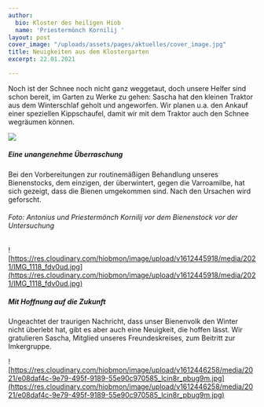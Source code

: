 ```yaml
---
author:
  bio: Kloster des heiligen Hiob
  name: 'Priestermönch Kornilij '
layout: post
cover_image: "/uploads/assets/pages/aktuelles/cover_image.jpg"
title: Neuigkeiten aus dem Klostergarten
excerpt: 22.01.2021

---
```

Noch ist der Schnee noch nicht ganz weggetaut, doch unsere Helfer sind schon bereit, im Garten zu Werke zu gehen: Sascha hat den kleinen Traktor aus dem Winterschlaf geholt und angeworfen. Wir planen u.a. den Ankauf einer speziellen Kippschaufel, damit wir mit dem Traktor auch den Schnee wegräumen können.

![](https://res.cloudinary.com/hiobmon/image/upload/v1612446127/media/2021/IMG_5428_tkrziy.jpg)

##### Eine unangenehme Überraschung

Bei den Vorbereitungen zur routinemäßigen Behandlung unseres Bienenstocks, dem einzigen, der überwintert, gegen die Varroamilbe, hat sich gezeigt, dass die Bienen umgekommen sind. Nach den Ursachen wird geforscht.

###### Foto: Antonius und Priestermönch Kornilij vor dem Bienenstock vor der Untersuchung

![https://res.cloudinary.com/hiobmon/image/upload/v1612445918/media/2021/IMG_1118_fdv0ud.jpg](https://res.cloudinary.com/hiobmon/image/upload/v1612445918/media/2021/IMG_1118_fdv0ud.jpg)

##### Mit Hoffnung auf die Zukunft

Ungeachtet der traurigen Nachricht, dass unser Bienenvolk den Winter nicht überlebt hat, gibt es aber auch eine Neuigkeit, die hoffen lässt. Wir gratulieren Sascha, Mitglied unseres Freundeskreises, zum Beitritt zur Imkergruppe.

![https://res.cloudinary.com/hiobmon/image/upload/v1612446258/media/2021/e08daf4c-9e79-495f-9189-55e90c970585_lcin8r_pbug9m.jpg](https://res.cloudinary.com/hiobmon/image/upload/v1612446258/media/2021/e08daf4c-9e79-495f-9189-55e90c970585_lcin8r_pbug9m.jpg)